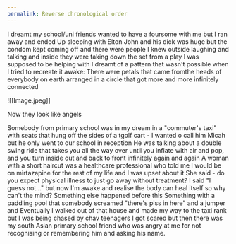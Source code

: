 ```yaml
---
permalink: Reverse chronological order
---
```

I dreamt my school/uni friends wanted to have a foursome with me but I ran away and ended Up sleeping with Elton John and his dick was huge but the condom kept coming off and there were people I knew outside laughing and talking and inside they were taking down the set from a play I was supposed to be helping with
 I dreamt of a pattern that wasn't possible when I tried to recreate it awake: There were petals that came fromthe heads of everybody on earth arranged in a circle that got more and more infinitely connected 

![[Image.jpeg]]

Now they look like angels 

Somebody from primary school was in my dream in a "commuter's taxi" with seats that hung off the sides of a tgolf cart - I wanted o call him Micah but he only went to our school in reception 
He was talking about a double swing ride that takes you all the way over until you inflate with air and pop, and you turn inside out and back to front infinitely again and again 
A woman with a short haircut was a healthcare professional who told me I would be on mirtazapine for the rest of my life and I was upset about it 
She said - do you expect physical illness to just go away without treatment? 
I said "I guess not..." but now I'm awake and realise the body can heal itself so why can't the mind?
Something else happened before this 
Something with a paddling pool that somebody screamed "there's piss in here" and a jumper and Eventually I walked out of that house and made my way to the taxi rank but I was being chased by chav teenagers I got scared but then there was my south Asian primary school friend who was angry at me for not recognising or remembering him and asking his name.